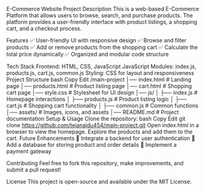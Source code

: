 E-Commerce Website
Project Description
This is a web-based E-Commerce Platform that allows users to browse, search, and purchase products. The platform provides a user-friendly interface with product listings, a shopping cart, and a checkout process.

Features
✅ User-friendly UI with responsive design
✅ Browse and filter products
✅ Add or remove products from the shopping cart
✅ Calculate the total price dynamically
✅ Organized and modular code structure

Tech Stack
Frontend: HTML, CSS, JavaScript
JavaScript Modules: index.js, products.js, cart.js, common.js
Styling: CSS for layout and responsiveness
Project Structure
bash
Copy
Edit
/main-project
│── index.html       # Landing page
│── products.html    # Product listing page
│── cart.html        # Shopping cart page
│── style.css        # Stylesheet for UI design
│── js/
│   ├── index.js     # Homepage interactions
│   ├── products.js  # Product listing logic
│   ├── cart.js      # Shopping cart functionality
│   ├── common.js    # Common functions
│── assets/          # Images, icons, and assets
│── README.md        # Project documentation
Setup & Usage
Clone the repository:
bash
Copy
Edit
git clone https://github.com/tejanaidu454/main-project.git
Open index.html in a browser to view the homepage.
Explore the products and add them to the cart.
Future Enhancements
🔹 Integrate a backend for user authentication
🔹 Add a database for storing product and order details
🔹 Implement a payment gateway

Contributing
Feel free to fork this repository, make improvements, and submit a pull request!

License
This project is open-source and available under the MIT License.


